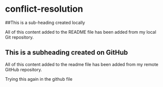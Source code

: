 # conflict-resolution

##This is a sub-heading created locally

All of this content added to the README file has been added from my local Git repository.

## This is a subheading created on GitHub

All of this content added to the readme file has been added from my remote GitHub repository.


Trying this again in the github file
